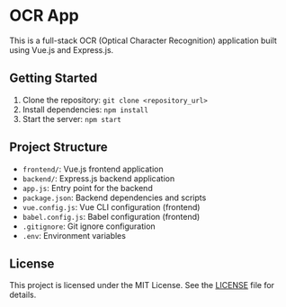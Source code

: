 # OCR App

This is a full-stack OCR (Optical Character Recognition) application built using Vue.js and Express.js.

## Getting Started

1. Clone the repository: `git clone <repository_url>`
2. Install dependencies: `npm install`
3. Start the server: `npm start`

## Project Structure

- `frontend/`: Vue.js frontend application
- `backend/`: Express.js backend application
- `app.js`: Entry point for the backend
- `package.json`: Backend dependencies and scripts
- `vue.config.js`: Vue CLI configuration (frontend)
- `babel.config.js`: Babel configuration (frontend)
- `.gitignore`: Git ignore configuration
- `.env`: Environment variables

## License

This project is licensed under the MIT License. See the [LICENSE](LICENSE) file for details.
